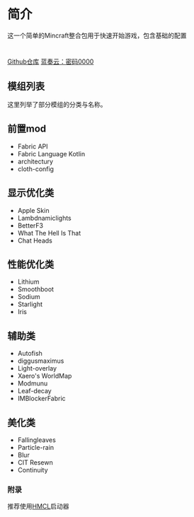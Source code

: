 # 简介
这一个简单的Mincraft整合包用于快速开始游戏，包含基础的配置
# 
[Github仓库](https://github.com/Antler-yun/Modpack) [蓝奏云：密码0000](https://antler-yun.lanzoup.com/b03q9ls9c)
## 模组列表

这里列举了部分模组的分类与名称。
## 前置mod

- Fabric API
- Fabric Language Kotlin
- architectury
- cloth-config
## 显示优化类

- Apple Skin
- Lambdnamiclights
- BetterF3
- What The Hell Is That
- Chat Heads
## 性能优化类

- Lithium
- Smoothboot
- Sodium
- Starlight
- Iris
## 辅助类

- Autofish
- diggusmaximus
- Light-overlay
- Xaero's WorldMap
- Modmunu
- Leaf-decay
- IMBlockerFabric
## 美化类

- Fallingleaves
- Particle-rain
- Blur
- CIT Resewn
- Continuity

### 附录
推荐使用[HMCL](https://hmcl.huangyuhui.net/)启动器
